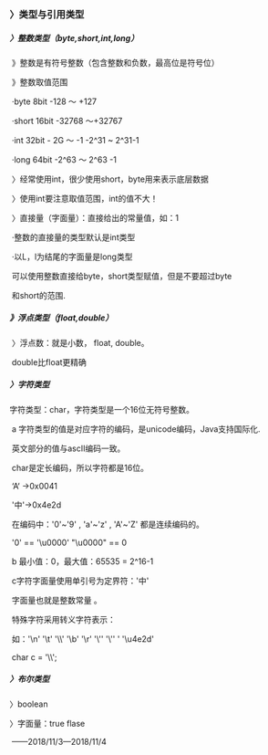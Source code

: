 ###     〉类型与引用类型

#####    〉整数类型（byte,short,int,long）

​    》整数是有符号整数（包含整数和负数，最高位是符号位）

​    》整数取值范围

​       ·byte    8bit      -128 ～ +127

​       ·short  16bit    -32768 ～+32767

​       ·int       32bit    - 2G ～ -1  -2^31 ~ 2^31-1

​       ·long    64bit    -2^63 ～ 2^63 -1

​	〉经常使用int，很少使用short，byte用来表示底层数据

​	〉使用int要注意取值范围，int的值不大！

​	〉直接量（字面量）：直接给出的常量值，如：1

​		·整数的直接量的类型默认是int类型

​		·以L，l为结尾的字面量是long类型

​		可以使用整数直接给byte，short类型赋值，但是不要超过byte

​		和short的范围.

##### 》浮点类型（float,double）

​          〉浮点数：就是小数， float, double。

​                             double比float更精确

##### 〉字符类型

字符类型：char，字符类型是一个16位无符号整数。

​       a 字符类型的值是对应字符的编码，是unicode编码，Java支持国际化.

​       英文部分的值与ascII编码一致。

​       char是定长编码，所以字符都是16位。

​      ‘A‘  ->0x0041

​     '中'->0x4e2d

​      在编码中：'0'~'9' , 'a'~'z' , 'A'~'Z'      都是连续编码的。 

​      '0' == '\u0000'         "\u0000" == 0

​       b 最小值：0，最大值：65535 = 2^16-1

​       c字符字面量使用单引号为定界符：'中'

​       字面量也就是整数常量 。

​       特殊字符采用转义字符表示：

​       如：'\n'  '\t'  '\\\\'  '\b'  '\r'  '\\''   '\\'' '  '\u4e2d'

​       char c = '\\\\';

##### 〉布尔类型

   〉boolean

   〉字面量：true flase





​											    ——2018/11/3—2018/11/4